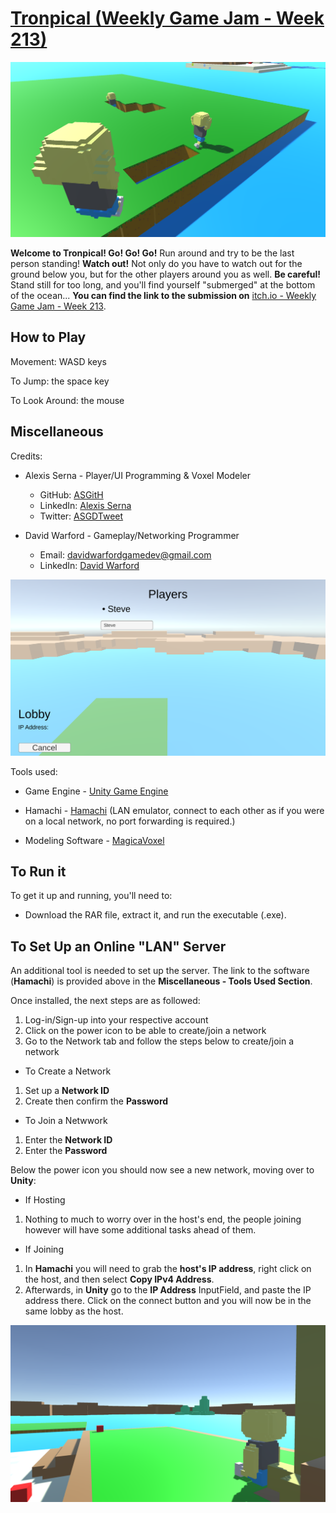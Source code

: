 # [Tronpical (Weekly Game Jam - Week 213)](https://asernaio.itch.io/tronpical)

![alt text](Assets/Alexis/Images/cover_image.png "Weekly Game Jam - Week 213 Screenshot")

**Welcome to Tronpical! Go! Go! Go!** Run around and try to be the last person standing! **Watch out!** Not only do you have to watch out for the ground below you, but for the other players around you as well. **Be careful!** Stand still for too long, and you'll find yourself "submerged" at the bottom of the ocean... **You can find the link to the submission on** [itch.io - Weekly Game Jam - Week 213](https://itch.io/jam/weekly-game-jam-213/rate/1155994).

## How to Play

Movement: WASD keys

To Jump: the space key

To Look Around: the mouse

## Miscellaneous
Credits:
* Alexis Serna - Player/UI Programming & Voxel Modeler
  - GitHub: [ASGitH](https://github.com/ASGitH)
  - LinkedIn: [Alexis Serna](https://www.linkedin.com/in/alexisserna)
  - Twitter: [ASGDTweet](https://twitter.com/ASGDTweet)

* David Warford - Gameplay/Networking Programmer
  - Email: [davidwarfordgamedev@gmail.com](davidwarfordgamedev@gmail.com)
  - LinkedIn: [David Warford](https://www.linkedin.com/in/davidwarford)

![alt text](Assets/Alexis/Images/screenshot_01.png "Weekly Game Jam - Week 213 Screenshot")

Tools used:
* Game Engine - [Unity Game Engine](https://unity.com)

* Hamachi - [Hamachi](https://vpn.net) (LAN emulator, connect to each other as if you were on a local network, no port forwarding is required.)

* Modeling Software - [MagicaVoxel](https://ephtracy.github.io)

## To Run it

To get it up and running, you'll need to:

* Download the RAR file, extract it, and run the executable (.exe).

## To Set Up an Online "LAN" Server
An additional tool is needed to set up the server. The link to the software (**Hamachi**) is provided above in the **Miscellaneous - Tools Used Section**. 

Once installed, the next steps are as followed:
1. Log-in/Sign-up into your respective account
2. Click on the power icon to be able to create/join a network
3. Go to the Network tab and follow the steps below to create/join a network

- To Create a Network
1. Set up a **Network ID**
2. Create then confirm the **Password**

- To Join a Netwwork
1. Enter the **Network ID**
2. Enter the **Password**

Below the power icon you should now see a new network, moving over to **Unity**:
- If Hosting
1. Nothing to much to worry over in the host's end, the people joining however will have some additional tasks ahead of them.

- If Joining
1. In **Hamachi** you will need to grab the **host's IP address**, right click on the host, and then select **Copy IPv4 Address**.
2. Afterwards, in **Unity** go to the **IP Address** InputField, and paste the IP address there. Click on the connect button and you will now be in the same lobby as the host.

![alt text](Assets/Alexis/Images/screenshot_02.png "Weekly Game Jam - Week 213 Screenshot")

